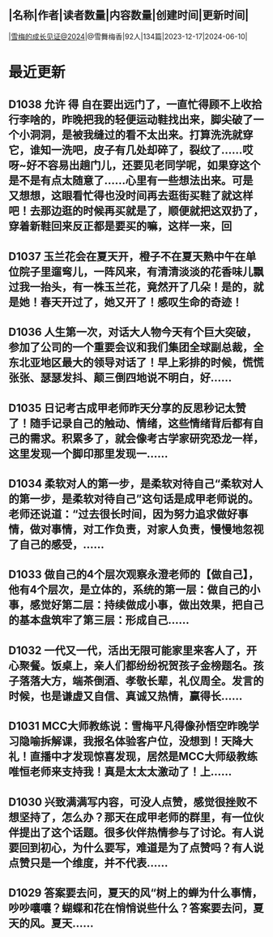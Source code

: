 |名称|作者|读者数量|内容数量|创建时间|更新时间|
---
|[雪梅的成长见证@2024](https://xiaobot.net/p/xuemei?refer=0b133df9-27dc-423b-8101-639049001c13)|@雪舞梅香|92人|134篇|2023-12-17|2024-06-10|

# 最近更新
## D1038 允许 得 自在要出远门了，一直忙得顾不上收拾行李啥的，昨晚把我的轻便运动鞋找出来，脚尖破了一个小洞洞，是被我缝过的看不太出来。打算洗洗就穿它，谁知一洗吧，皮子有几处却碎了，裂纹了……哎呀~好不容易出趟门儿，还要见老同学呢，如果穿这个是不是有点太随意了……心里有一些想法出来。可是又想想，这眼看忙得也没时间再去逛街买鞋了就这样吧！去那边逛的时候再买就是了，顺便就把这双扔了，穿着新鞋回来反正都是要买的嘛，这样一来，回
## D1037 玉兰花会在夏天开，橙子不在夏天熟中午在单位院子里遛弯儿，一阵风来，有清清淡淡的花香味儿飘过我一抬头，有一株玉兰花，竟然开了几朵！是的，就是她！春天开过了，她又开了！感叹生命的奇迹！
## D1036 人生第一次，对话大人物今天有个巨大突破，参加了公司的一个重要会议和我们集团全球副总裁，全东北亚地区最大的领导对话了！早上彩排的时候，慌慌张张、瑟瑟发抖、颠三倒四地说不明白，好......
## D1035 日记考古成甲老师昨天分享的反思秒记太赞了！随手记录自己的触动、情绪，这些情绪背后都有自己的需求。积累多了，就会像考古学家研究恐龙一样，这里发现一个脚印那里发现一......
## D1034 柔软对人的第一步，是柔软对待自己“柔软对人的第一步，是柔软对待自己”这句话是成甲老师说的。老师还说道：“过去很长时间，因为努力追求做好事情，做对事情，对工作负责，对家人负责，慢慢地忽视了自己的感受，......
## D1033 做自己的4个层次观察永澄老师的【做自己】，他有4个层次，是立体的，系统的第一层：做自己的小事，感觉好第二层：持续做成小事，做出效果，把自己的基本盘筑牢了第三层：形成自己......
## D1032 一代又一代，活出无限可能家里来客人了，开心聚餐。饭桌上，亲人们都纷纷祝贺孩子金榜题名。孩子落落大方，端茶倒酒、孝敬长辈，礼仪周全。发言的时候，也是谦虚又自信、真诚又热情，赢得长......
## D1031 MCC大师教练说：雪梅平凡得像孙悟空昨晚学习隐喻拆解课，我报名体验客户位，没想到！天降大礼！直播中才发现惊喜发现，居然是MCC大师级教练唯恒老师来支持我！真是太太太激动了！上......
## D1030 兴致满满写内容，可没人点赞，感觉很挫败不想坚持了，怎么办？那天在成甲老师的群里，有一位伙伴提出了这个话题。很多伙伴热情参与了讨论。有人说要回到初心，为什么要写，难道是为了点赞吗？有人说点赞只是一个维度，并不代表......
## D1029 答案要去问，夏天的风“树上的蝉为什么事情，吵吵嚷嚷？蝴蝶和花在悄悄说些什么？答案要去问，夏天的风。夏天......

